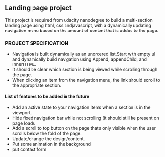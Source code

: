## Landing page project
This project is required from udacity nanodegree to build a multi-section landing page using html, css andjavascript, with a dynamically updating navigation menu based on the amount of content that is added to the page.

### PROJECT SPECIFICATION
- Navigation is built dynamically as an unordered list.Start with empty ul and dynamically build navigation using Append, appendChild, and innerHTML.
- It should be clear which section is being viewed while scrolling through the page.
- When clicking an item from the navigation menu, the link should scroll to the appropriate section.

#### List of features to be added in the future
- Add an active state to your navigation items when a section is in the viewport.
- Hide fixed navigation bar while not scrolling (it should still be present on page load).
- Add a scroll to top button on the page that’s only visible when the user scrolls below the fold of the page.
- Update/change the design/content.
- Put some animation in the background
- put contact form